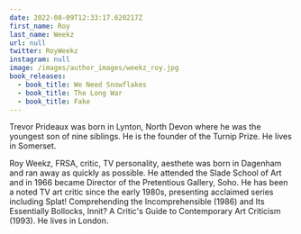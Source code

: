 ```yaml
---
date: 2022-08-09T12:33:17.620217Z
first_name: Roy
last_name: Weekz
url: null
twitter: RoyWeekz
instagram: null
image: /images/author_images/weekz_roy.jpg
book_releases:
  - book_title: We Need Snowflakes
  - book_title: The Long War
  - book_title: Fake
---
```

Trevor Prideaux was born in Lynton, North Devon where he was the youngest son of nine siblings. He is the founder of the Turnip Prize. He lives in Somerset.

Roy Weekz, FRSA, critic, TV personality, aesthete was born in Dagenham and ran away as quickly as possible. He attended the Slade School of Art and in 1966 became Director of the Pretentious Gallery, Soho. He has been a noted TV art critic since the early 1980s, presenting acclaimed series including Splat! Comprehending the Incomprehensible  (1986) and Its Essentially Bollocks, Innit? A Critic's Guide to Contemporary Art Criticism (1993). He lives in London.